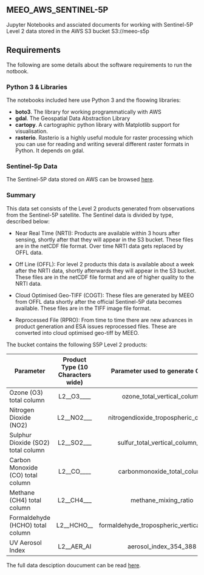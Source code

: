 ## MEEO_AWS_SENTINEL-5P

Jupyter Notebooks and assciated documents for working with Sentinel-5P Level 2 data stored in the AWS S3 bucket S3://meeo-s5p

## Requirements

The following are some details about the software requirements to run the notbook. 

### Python 3 & Libraries

The notebooks included here use Python 3 and the floowing libraries:

- **boto3**. The library for working programmatically with AWS 
- **gdal**. The Geospatial Data Abstraction Library
- **cartopy**.  A cartographic python library with Matplotlib support for visualisation.
- **rasterio**. Rasterio is a highly useful module for raster processing which you can use for reading and writing several different raster formats in Python. It depends on gdal.

### Sentinel-5p Data

The Sentinel-5P data stored on AWS can be browsed [here](https://meeo-s5p.s3.amazonaws.com/index.html#/?t=catalogs).

### Summary

This data set consists of the Level 2 products generated from observations from the Sentinel-5P satellite. The Sentinel data is divided by type, described below:

- Near Real Time (NRTI): Products are available within 3 hours after sensing, shortly after that they will appear in the S3 bucket. These files are in the netCDF file format. Over time NRTI data gets replaced by OFFL data.

- Off Line (OFFL): For level 2 products this data is available about a week after the NRTI data, shortly afterwards they will appear in the S3 bucket. These files are in the netCDF file format and are of higher quality to the NRTI data.

- Cloud Optimised Geo-TIFF (COGT): These files are generated by MEEO from OFFL data shortly after the official Sentinel-5P data becomes available. These files are in the TIFF image file format.

- Reprocessed File (RPRO): From time to time there are new advances in product generation and ESA issues reprocessed files. These are converted into cloud optimised geo-tiff by MEEO.

The bucket contains the following S5P Level 2 products:

|  Parameter | Product Type (10 Characters wide)  | Parameter used to generate COGT  |
| ---------------|:-------------:|:-------------:| 
| Ozone (O3) total column |  L2__O3____ | ozone_total_vertical_column |
| Nitrogen Dioxide (NO2) | L2__NO2___ | nitrogendioxide_tropospheric_column |
| Sulphur Dioxide (SO2) total column | L2__SO2___ | sulfur_total_vertical_column_1k |
| Carbon Monoxide (CO) total column | L2__CO____ | carbonmonoxide_total_column |
| Methane (CH4) total column | L2__CH4___ | methane_mixing_ratio |
| Formaldehyde (HCHO) total column | L2__HCHO__ | formaldehyde_tropospheric_vertical_column |
| UV Aerosol Index | L2__AER_AI | aerosol_index_354_388 |

The full data desciption doucument can be read [here](https://github.com/Sentinel-5P/data-on-s3/blob/master/DocsForAws/Sentinel5P_Description.md).
